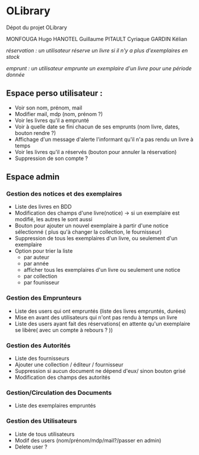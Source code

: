 # OLibrary
Dépot du projet OLibrary

MONFOUGA Hugo
HANOTEL Guillaume
PITAULT Cyriaque
GARDIN Kélian


*réservation : un utilisateur réserve un livre si il n'y a plus d'exemplaires en stock*

*emprunt : un utilisateur emprunte un exemplaire d'un livre pour une période donnée*

## Espace perso utilisateur :

* Voir son nom, prénom, mail
* Modifier mail, mdp (nom, prénom ?)
* Voir les livres qu'il a emprunté 
* Voir à quelle date se fini chacun de ses emprunts (nom livre, dates, bouton rendre ?)
* Affichage d'un message d'alerte l'informant qu'il n'a pas rendu un livre à temps
* Voir les livres qu'il a réservés (bouton pour annuler la réservation)
* Suppression de son compte ?


## Espace admin

### Gestion des notices et des exemplaires

* Liste des livres en BDD 
* Modification des champs d'une livre(notice) -> si un exemplaire est modifié, les autres le sont aussi
* Bouton pour ajouter un nouvel exemplaire à partir d'une notice sélectionné ( plus qu'à changer la collection, le fournisseur)
* Suppression de tous les exemplaires d'un livre, ou seulement d'un exemplaire
* Option pour trier la liste 
  * par auteur
  * par année
  * afficher tous les exemplaires d'un livre ou seulement une notice 
  * par collection 
  * par founisseur
  


### Gestion des Emprunteurs

* Liste des users qui ont empruntés (liste des livres empruntés, durées)
* Mise en avant des utilisateurs qui n'ont pas rendu à temps un livre
* Liste des users ayant fait des réservations( en attente qu'un exemplaire se libère( avec un compte à rebours ? ))




### Gestion des Autorités

* Liste des fournisseurs 
* Ajouter une collection / éditeur / fournisseur
* Suppression si aucun document ne dépend d'eux/ sinon bouton grisé
* Modification des champs des autorités



### Gestion/Circulation des Documents

* Liste des exemplaires empruntés




### Gestion des Utilisateurs

* Liste de tous utilisateurs
* Modif des users (nom/prénom/mdp/mail?/passer en admin)
* Delete user ?











